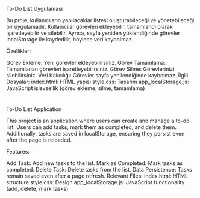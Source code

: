 To-Do List Uygulaması 

Bu proje, kullanıcıların yapılacaklar listesi oluşturabileceği ve yönetebileceği bir uygulamadır. Kullanıcılar görevleri ekleyebilir, tamamlandı olarak işaretleyebilir ve silebilir. Ayrıca, sayfa yeniden yüklendiğinde görevler localStorage ile kaydedilir, böylece veri kaybolmaz.

Özellikler:

Görev Ekleme: Yeni görevler ekleyebilirsiniz.
Görev Tamamlama: Tamamlanan görevleri işaretleyebilirsiniz.
Görev Silme: Görevlerinizi silebilirsiniz.
Veri Kalıcılığı: Görevler sayfa yenilendiğinde kaybolmaz.
İlgili Dosyalar:
index.html: HTML yapısı
style.css: Tasarım
app_localStorage.js: JavaScript işlevsellik (görev ekleme, silme, tamamlama)

#

To-Do List Application

This project is an application where users can create and manage a to-do list. Users can add tasks, mark them as completed, and delete them. Additionally, tasks are saved in localStorage, ensuring they persist even after the page is reloaded.

Features:

Add Task: Add new tasks to the list.
Mark as Completed: Mark tasks as completed.
Delete Task: Delete tasks from the list.
Data Persistence: Tasks remain saved even after a page refresh.
Relevant Files:
index.html: HTML structure
style.css: Design
app_localStorage.js: JavaScript functionality (add, delete, mark tasks)


